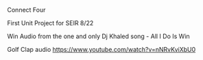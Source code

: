 Connect Four 

First Unit Project for SEIR 8/22

Win Audio from the one and only Dj Khaled 
song - All I Do Is Win 

Golf Clap audio 
https://www.youtube.com/watch?v=nNRvKviXbU0